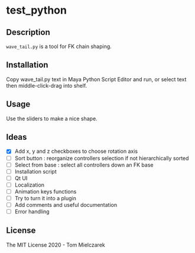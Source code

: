 # test_python

## Description
`wave_tail.py` is a tool for FK chain shaping.

## Installation
Copy wave_tail.py text in Maya Python Script Editor and run, or select text then middle-click-drag into shelf.

## Usage
Use the sliders to make a nice shape.

## Ideas
- [x] Add x, y and z checkboxes to choose rotation axis
- [ ] Sort button : reorganize controllers selection if not hierarchically sorted
- [ ] Select from base : select all controllers down an FK base
- [ ] Installation script
- [ ] Qt UI
- [ ] Localization
- [ ] Animation keys functions
- [ ] Try to turn it into a plugin
- [ ] Add comments and useful documentation
- [ ] Error handling

## License
The MIT License 2020 - Tom Mielczarek
